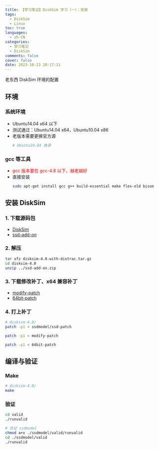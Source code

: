 ```yaml
---
title: 【学习笔记】DiskSim 学习（一）：安装
tags:
  - DiskSim
  - Linux
toc: true
languages:
  - zh-CN
categories:
  - 学习笔记
  - DiskSim
comments: false
cover: false
date: 2023-10-23 20:17:11
---
```


老东西 DiskSim 环境的配置

<!-- more -->

## 环境
### 系统环境
* Ubuntu14.04 x64 以下
* 测试通过：Ubuntu14.04 x64，Ubuntu10.04 x86
* 老版本需要更换官方源
  ```bash
  # Ubuntu10.04 换源
  ```

### gcc 等工具
* <font color="red">gcc 版本要在 gcc-4.8 以下，越老越好</font>
* 直接安装
  ```bash
  sudo apt-get install gcc g++ build-essential make flex-old bison
  ```

## 安装 DiskSim
### 1. 下载源码包
* [DiskSim](http://www.pdl.cmu.edu/DiskSim/)
* [ssd-add-on](http://research.microsoft.com/en-us/downloads/b41019e2-1d2b-44d8-b512-ba35ab814cd4/)

### 2. 解压
```bash
tar xfz disksim-4.0-with-dixtrac.tar.gz
cd disksim-4.0
unzip ../ssd-add-on.zip
```

### 3. 下载修改补丁、x64 兼容补丁
* [modify-patch](https://github.com/cighao/disksim-4.0-with-ssdmodel-patch)
* [64bit-patch](https://github.com/cighao/disksim-4.0-with-ssdmodel-64bit-patch)

### 4. 打上补丁
```bash
# disksim-4.0/
patch -p1 < ssdmodel/ssd-patch

patch -p1 < modify-patch

patch -p1 < 64bit-patch
```

## 编译与验证
### Make
```bash
# disksim-4.0/
make
```

### 验证
```bash
cd valid
./runvalid

# 验证 ssdmodel
chmod a+x ./ssdmodel/valid/runvalid
cd ./ssdmodel/valid
./runvalid
```